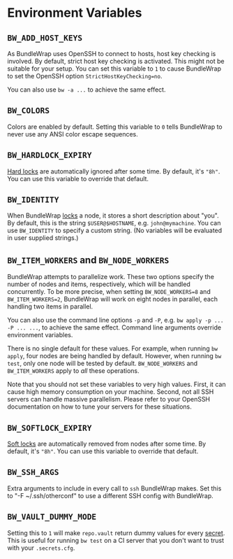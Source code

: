 # Environment Variables

## `BW_ADD_HOST_KEYS`

As BundleWrap uses OpenSSH to connect to hosts, host key checking is involved. By default, strict host key checking is activated. This might not be suitable for your setup. You can set this variable to `1` to cause BundleWrap to set the OpenSSH option `StrictHostKeyChecking=no`.

You can also use `bw -a ...` to achieve the same effect.


## `BW_COLORS`

Colors are enabled by default. Setting this variable to `0` tells BundleWrap to never use any ANSI color escape sequences.


## `BW_HARDLOCK_EXPIRY`

[Hard locks](locks.md) are automatically ignored after some time. By default, it's `"8h"`. You can use this variable to override that default.


## `BW_IDENTITY`

When BundleWrap [locks](locks.md) a node, it stores a short description about "you". By default, this is the string `$USER@$HOSTNAME`, e.g. `john@mymachine`. You can use `BW_IDENTITY` to specify a custom string. (No variables will be evaluated in user supplied strings.)


## `BW_ITEM_WORKERS` and `BW_NODE_WORKERS`

BundleWrap attempts to parallelize work. These two options specify the number of nodes and items, respectively, which will be handled concurrently. To be more precise, when setting `BW_NODE_WORKERS=8` and `BW_ITEM_WORKERS=2`, BundleWrap will work on eight nodes in parallel, each handling two items in parallel.

You can also use the command line options `-p` and `-P`, e.g. `bw apply -p ... -P ... ...`, to achieve the same effect. Command line arguments override environment variables.

There is no single default for these values. For example, when running `bw apply`, four nodes are being handled by default. However, when running `bw test`, only one node will be tested by default. `BW_NODE_WORKERS` and `BW_ITEM_WORKERS` apply to *all* these operations.

Note that you should not set these variables to very high values. First, it can cause high memory consumption on your machine. Second, not all SSH servers can handle massive parallelism. Please refer to your OpenSSH documentation on how to tune your servers for these situations.


## `BW_SOFTLOCK_EXPIRY`

[Soft locks](locks.md) are automatically removed from nodes after some time. By default, it's `"8h"`. You can use this variable to override that default.


## `BW_SSH_ARGS`

Extra arguments to include in every call to `ssh` BundleWrap makes. Set this to "-F ~/.ssh/otherconf" to use a different SSH config with BundleWrap.


## `BW_VAULT_DUMMY_MODE`

Setting this to `1` will make `repo.vault` return dummy values for every [secret](secrets.md). This is useful for running `bw test` on a CI server that you don't want to trust with your `.secrets.cfg`.
